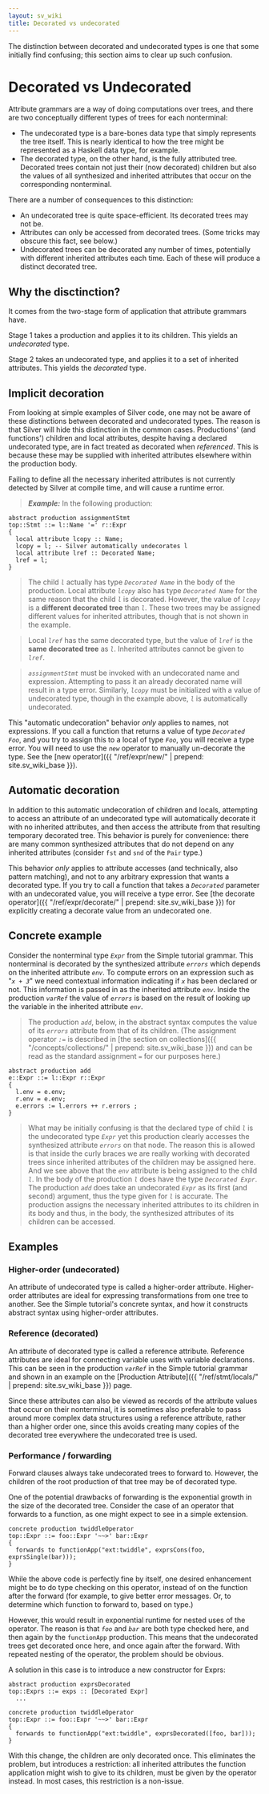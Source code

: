 ```yaml
---
layout: sv_wiki
title: Decorated vs undecorated
---
```


The distinction between decorated and undecorated types is one that some initially find confusing; this section aims to clear up such confusion.



# Decorated vs Undecorated

Attribute grammars are a way of doing computations over trees, and there are two conceptually different types of trees for each nonterminal:

  * The undecorated type is a bare-bones data type that simply represents the tree itself.  This is nearly identical to how the tree might be represented as a Haskell data type, for example.
  * The decorated type, on the other hand, is the fully attributed tree.  Decorated trees contain not just their (now decorated) children but also the values of all synthesized and inherited attributes that occur on the corresponding nonterminal.

There are a number of consequences to this distinction:

  * An undecorated tree is quite space-efficient. Its decorated trees may not be.
  * Attributes can only be accessed from decorated trees.  (Some tricks may obscure this fact, see below.)
  * Undecorated trees can be decorated any number of times, potentially with different inherited attributes each time.  Each of these will produce a distinct decorated tree.

## Why the disctinction?

It comes from the two-stage form of application that attribute grammars have.

Stage 1 takes a production and applies it to its children.  This yields an _undecorated_ type.

Stage 2 takes an undecorated type, and applies it to a set of inherited attributes.  This yields the _decorated_ type.

## Implicit decoration

From looking at simple examples of Silver code, one may not be aware of these distinctions between decorated and undecorated types. The reason is that Silver will hide this distinction in the common cases. Productions' (and functions') children and local attributes, despite having a declared undecorated type, are in fact treated as decorated when _referenced_.  This is because these may be supplied with inherited attributes elsewhere within the production body.

Failing to define all the necessary inherited attributes is not currently detected by Silver at compile time, and will cause a runtime error.

> _**Example:**_
> In the following production:
```
abstract production assignmentStmt
top::Stmt ::= l::Name '=' r::Expr
{
  local attribute lcopy :: Name;
  lcopy = l; -- Silver automatically undecorates l
  local attribute lref :: Decorated Name;
  lref = l;
}
```

> The child _`l`_ actually has type _`Decorated Name`_ in the body of the production.  Local attribute _`lcopy`_ also has type _`Decorated Name`_ for the same reason that the child _`l`_ is decorated.  However, the value of _`lcopy`_ is a **different decorated tree** than _`l`_. These two trees may be assigned different values for inherited attributes, though that is not shown in the example.

> Local _`lref`_ has the same decorated type, but the value of _`lref`_ is the **same decorated tree** as _`l`_.  Inherited attributes cannot be given to _`lref`_.

> _`assignmentStmt`_ must be invoked with an undecorated name and expression. Attempting to pass it an already decorated name will result in a type error. Similarly, _`lcopy`_ must be initialized with a value of undecorated type, though in the example above, _`l`_ is automatically undecorated.

This "automatic undecoration" behavior _only_ applies to names, not expressions.  If you call a function that returns a value of type _`Decorated Foo`_, and you try to assign this to a local of type _`Foo`_, you will receive a type error.  You will need to use the _`new`_ operator to manually un-decorate the type. See the [new operator]({{ "/ref/expr/new/" | prepend: site.sv_wiki_base }}).

## Automatic decoration

In addition to this automatic undecoration of children and locals, attempting to access an attribute of an undecorated type will automatically decorate it with no inherited attributes, and then access the attribute from that resulting temporary decorated tree.  This behavior is purely for convenience: there are many common synthesized attributes that do not depend on any inherited attributes (consider `fst` and `snd` of the `Pair` type.)

This behavior _only_ applies to attribute accesses (and technically, also pattern matching), and not to any arbitrary expression that wants a decorated type.  If you try to call a function that takes a _`Decorated`_ parameter with an undecorated value, you will receive a type error. See [the decorate operator]({{ "/ref/expr/decorate/" | prepend: site.sv_wiki_base }}) for explicitly creating a decorate value from an undecorated one.

## Concrete example

Consider the nonterminal type _`Expr`_ from the Simple tutorial grammar.  This nonterminal is decorated by the synthesized attribute _`errors`_ which depends on the inherited attribute _`env`_.  To compute errors on an expression such as "_`x + 3`_" we need contextual information indicating if _`x`_ has been declared or not.  This information is passed in as the inherited attribute _`env`_. Inside the production _`varRef`_ the value of _`errors`_ is based on the result of looking up the variable in the inherited attribute _`env`_.

> The production _`add`_, below, in the abstract syntax computes the value of its _`errors`_ attribute from that of its children. (The assignment operator _`:=`_ is described in [the section on collections]({{ "/concepts/collections/" | prepend: site.sv_wiki_base }}) and can be read as the standard assignment _`=`_ for our purposes here.)
```
abstract production add 
e::Expr ::= l::Expr r::Expr 
{
  l.env = e.env;
  r.env = e.env;
  e.errors := l.errors ++ r.errors ;
}
```
> What may be initially confusing is that the declared type of child _`l`_ is the undecorated type _`Expr`_ yet this production clearly accesses the synthesized attribute _`errors`_ on that node. The reason this is allowed is that inside the curly braces we are really working with decorated trees since inherited attributes of the children may be assigned here.  And we see above that the _`env`_ attribute is being assigned to the child _`l`_. In the body of the production _`l`_ does have the type _`Decorated Expr`_. The production _`add`_ does take an undecorated _`Expr`_ as its first (and second) argument, thus the type given for _`l`_ is accurate.  The production assigns the necessary inherited attributes to its children in its body and thus, in the body, the synthesized attributes of its children can be accessed.

## Examples

### Higher-order (undecorated)

An attribute of undecorated type is called a higher-order attribute.
Higher-order attributes are ideal for expressing
transformations from one tree to another.  See the Simple tutorial's concrete
syntax, and how it constructs abstract syntax using higher-order attributes.

### Reference (decorated)

An attribute of decorated type is called a reference attribute.
Reference attributes are ideal for connecting variable uses with variable
declarations.  This can be seen in the production _`varRef`_ in
the Simple tutorial grammar and shown in an example on the
[Production Attribute]({{ "/ref/stmt/locals/" | prepend: site.sv_wiki_base }}) page.

Since these attributes can also be viewed as records of the attribute values
that occur on their nonterminal, it is sometimes also preferable to pass
around more complex data structures using a reference attribute, rather than
a higher order one, since this avoids creating many copies of the decorated
tree everywhere the undecorated tree is used.

### Performance / forwarding

Forward clauses always take undecorated trees to forward to. However, the
children of the root production of that tree may be of decorated type.

One of the potential drawbacks of forwarding is the exponential growth in the
size of the decorated tree.  Consider the case of an operator that forwards to
a function, as one might expect to see in a simple extension.

```
concrete production twiddleOperator
top::Expr ::= foo::Expr '~~>' bar::Expr
{
  forwards to functionApp("ext:twiddle", exprsCons(foo, exprsSingle(bar)));
}
```

While the above code is perfectly fine by itself, one desired enhancement might
be to do type checking on this operator, instead of on the function after the
forward (for example, to give better error messages. Or, to determine which
function to forward to, based on type.)

However, this would result in exponential runtime for nested uses of the operator. The reason is that _`foo`_ and _`bar`_ are both type checked here, and then
again by the `functionApp` production.  This means that the undecorated trees get decorated once here, and once again after the forward. With repeated nesting of the operator, the problem should be obvious.

A solution in this case is to introduce a new constructor for Exprs:

```
abstract production exprsDecorated
top::Exprs ::= exps :: [Decorated Expr]
  ...

concrete production twiddleOperator
top::Expr ::= foo::Expr '~~>' bar::Expr
{
  forwards to functionApp("ext:twiddle", exprsDecorated([foo, bar]));
}
```

With this change, the children are only decorated once.  This eliminates the problem, but introduces a restriction: all inherited attributes the function application might wish to give to its children, must be given by the operator instead. In most cases, this restriction is a non-issue.
